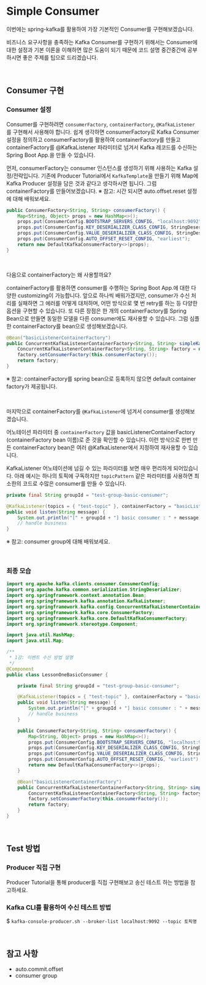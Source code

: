 # Simple Consumer

이번에는 spring-kafka를 활용하여 가장 기본적인 Consumer를 구현해보겠습니다.

비즈니스 요구사항을 충족하는 Kafka Consumer를 구현하기 위해서는 Consumer에 대한 설정과 기본 이론을 이해하면 많은 도움이 되기 때문에
코드 설명 중간중간에 공부하시면 좋은 주제를 팁으로 드리겠습니다.

<br/>

## Consumer 구현
### Consumer 설정
Consumer를 구현하려면 `consumerFactory`, `containerFactory`, `@KafkaListener`를 구현해서 사용해야 합니다.
쉽게 생각하면 consumerFactory로 Kafka Consumer 설정을 정의하고
consumerFactory를 활용하여 containerFactory를 만들고
containerFactory를 @KafkaListener 파라미터로 넘겨서 Kafka 레코드를 수신하는 Spring Boot App.을 만들 수 있습니다.

먼저, consumerFactory는 consumer 인스턴스를 생성하기 위해 사용하는 Kafka 설정/전략입니다.
기존에 Producer Tutorial에서 `KafkaTemplate`을 만들기 위해 Map에 Kafka Producer 설정을 담은 것과 같다고 생각하시면 됩니다.
그럼 containerFactory를 만들어보겠습니다.
※ 참고: 시간 되시면 auto.offset.reset 설정에 대해 배워보세요. 
```java
public ConsumerFactory<String, String> consumerFactory() {
    Map<String, Object> props = new HashMap<>();
    props.put(ConsumerConfig.BOOTSTRAP_SERVERS_CONFIG, "localhost:9092");
    props.put(ConsumerConfig.KEY_DESERIALIZER_CLASS_CONFIG, StringDeserializer.class);
    props.put(ConsumerConfig.VALUE_DESERIALIZER_CLASS_CONFIG, StringDeserializer.class);
    props.put(ConsumerConfig.AUTO_OFFSET_RESET_CONFIG, "earliest");
    return new DefaultKafkaConsumerFactory<>(props);
}
```

<br/>

다음으로 containerFactory는 왜 사용할까요?

containerFactory를 활용하면 consumer를 수행하는 Spring Boot App.에 대한 다양한 customizing이 가능합니다.
앞으로 하나씩 배워가겠지만, consumer가 수신 처리를 실패하면 그 에러를 어떻게 대처하며, 
어떤 방식으로 몇 번 retry를 하는 등 다양한 옵션을 구현할 수 있습니다.
또 다른 장점은 한 개의 containerFactory를 Spring Bean으로 만들면 동일한 모델을 다른 consumer에도 재사용할 수 있습니다.
그럼 심플한 containerFactory를 bean으로 생성해보겠습니다. 
```java
@Bean("basicListenerContainerFactory")
public ConcurrentKafkaListenerContainerFactory<String, String> simpleKafkaListenerContainerFactory() {
    ConcurrentKafkaListenerContainerFactory<String, String> factory = new ConcurrentKafkaListenerContainerFactory<>();
    factory.setConsumerFactory(this.consumerFactory());
    return factory;
}
```
※ 참고: containerFactory를 spring bean으로 등록하지 않으면 default container factory가 제공됩니다.

<br/>

마지막으로 containerFactory를 `@KafkaListener`에 넘겨서 consumer를 생성해보겠습니다.


어노테이션 파라미터 중 `containerFactory` 값을 basicListenerContainerFactory (containerFactory bean 이름)로 준 것을 확인할 수 있습니다.
이런 방식으로 한번 만든 containerFactory bean은 여러 @KafkaListener에서 지정하여 재사용할 수 있습니다.

KafkaListener 어노테이션에 넘길 수 있는 파라미터를 보면 매우 편리하게 되어있습니다.
아래 예시는 하나의 토픽에 구독하지만 `topicPattern` 같은 파라미터를 사용하면 최소한의 코드로 수많은 consumer를 만들 수 있습니다.
```java
private final String groupId = "test-group-basic-consumer";

@KafkaListener(topics = { "test-topic" }, containerFactory = "basicListenerContainerFactory", groupId = groupId)
public void listen(String message) {
    System.out.println("[" + groupId + "] basic consumer : " + message);
    // handle business
}
```
※ 참고: consumer group에 대해 배워보세요.

<br/>

### 최종 모습
```java
import org.apache.kafka.clients.consumer.ConsumerConfig;
import org.apache.kafka.common.serialization.StringDeserializer;
import org.springframework.context.annotation.Bean;
import org.springframework.kafka.annotation.KafkaListener;
import org.springframework.kafka.config.ConcurrentKafkaListenerContainerFactory;
import org.springframework.kafka.core.ConsumerFactory;
import org.springframework.kafka.core.DefaultKafkaConsumerFactory;
import org.springframework.stereotype.Component;

import java.util.HashMap;
import java.util.Map;

/**
 * 1강: 이벤트 수신 방법 설명
 */
@Component
public class LessonOneBasicConsumer {

    private final String groupId = "test-group-basic-consumer";

    @KafkaListener(topics = { "test-topic" }, containerFactory = "basicListenerContainerFactory", groupId = groupId)
    public void listen(String message) {
        System.out.println("[" + groupId + "] basic consumer : " + message);
        // handle business
    }

    public ConsumerFactory<String, String> consumerFactory() {
        Map<String, Object> props = new HashMap<>();
        props.put(ConsumerConfig.BOOTSTRAP_SERVERS_CONFIG, "localhost:9092");
        props.put(ConsumerConfig.KEY_DESERIALIZER_CLASS_CONFIG, StringDeserializer.class);
        props.put(ConsumerConfig.VALUE_DESERIALIZER_CLASS_CONFIG, StringDeserializer.class);
        props.put(ConsumerConfig.AUTO_OFFSET_RESET_CONFIG, "earliest");
        return new DefaultKafkaConsumerFactory<>(props);
    }

    @Bean("basicListenerContainerFactory")
    public ConcurrentKafkaListenerContainerFactory<String, String> simpleKafkaListenerContainerFactory() {
        ConcurrentKafkaListenerContainerFactory<String, String> factory = new ConcurrentKafkaListenerContainerFactory<>();
        factory.setConsumerFactory(this.consumerFactory());
        return factory;
    }
}
```

<br/>

## Test 방법 
### Producer 직접 구현 
Producer Tutorial을 통해 producer를 직접 구현해보고 송신 테스트 하는 방법을 참고하세요.

### Kafka CLI를 활용하여 수신 테스트 방법
$ `kafka-console-producer.sh --broker-list localhost:9092 --topic 토픽명`

<br/>

## 참고 사항
* auto.commit.offset
* consumer group